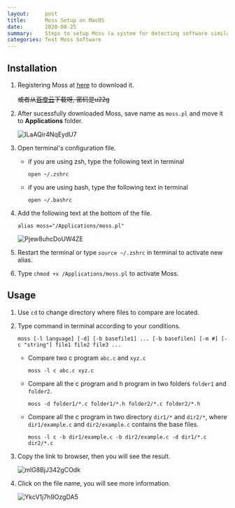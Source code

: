```yaml
---
layout:     post
title:      Moss Setup on MacOS
date:       2020-08-25
summary:    Steps to setup Moss (a system for detecting software similarity) on MacOS
categories: Text Moss Software
---
```


## Installation

1. Registering Moss at [here](http://theory.stanford.edu/~aiken/moss/) to  download it.

    ~~或者从[百度云](https://pan.baidu.com/s/123qmK_OIgyQZaZBVvGN_zw)下载呀, 密码是u22g~~

2. After sucessfully downloaded Moss, save name as `moss.pl` and move it to **Applications** folder.

    ![lLaAQir4NqEydU7](https://i.loli.net/2020/08/25/lLaAQir4NqEydU7.png)

3. Open terminal's configuration file.
    - if you are using zsh, type the following text in terminal
        ```
        open ~/.zshrc
        ```
    - if you are using bash, type the following text in terminal
        ```
        open ~/.bashrc
        ```

4. Add the following text at the bottom of the file.
    ```
    alias moss="/Applications/moss.pl"
    ```

    ![Pjew8uhcDoUW4ZE](https://i.loli.net/2020/08/25/Pjew8uhcDoUW4ZE.png)

5. Restart the terminal or type `source ~/.zshrc` in terminal to activate new alias.

6. Type `chmod +x /Applications/moss.pl` to activate Moss.

## Usage

1. Use `cd` to change directory where files to compare are located.

2. Type command in terminal according to your conditions.

    ```
    moss [-l language] [-d] [-b basefile1] ... [-b basefilen] [-m #] [-c "string"] file1 file2 file3 ...
    ```

    - Compare two c program `abc.c` and `xyz.c`
        ```
        moss -l c abc.c xyz.c
        ```

    - Compare all the c program and h program in two folders `folder1` and `folder2`.
        ```
        moss -d folder1/*.c folder1/*.h folder2/*.c folder2/*.h
        ```

    - Compare all the c program in two directory `dir1/*` and `dir2/*`, where `dir1/example.c` and `dir2/example.c` contains the base files.
        ```
        moss -l c -b dir1/example.c -b dir2/example.c -d dir1/*.c dir2/*.c
        ```

3. Copy the link to browser, then you will see the result.

    ![mlG8BjJ342gCOdk](https://i.loli.net/2020/08/25/mlG8BjJ342gCOdk.png)

4. Click on the file name, you will see more information.

    ![YkcV1j7h9OzgDA5](https://i.loli.net/2020/08/25/YkcV1j7h9OzgDA5.png)

